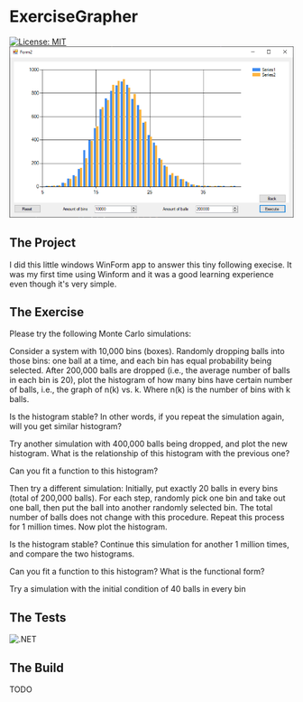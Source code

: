 # ExerciseGrapher
[![License: MIT](https://img.shields.io/badge/License-MIT-green.svg)](https://github.com/GaetanVigner/ExerciseGrapher/blob/master/LICENSE)  
![](Images/Capture.PNG)
## The Project
I did this little windows WinForm app to answer this tiny following execise.
It was my first time using Winform and it was a good learning experience even though it's very simple.

## The Exercise
Please try the following Monte Carlo simulations:

Consider a system with 10,000 bins (boxes). Randomly dropping balls into those bins: one ball at a time, and each bin has equal probability being selected. After 200,000 balls are dropped (i.e., the average number of balls in each bin is 20), plot the histogram of how many bins have certain number of balls, i.e., the graph of n(k) vs. k. Where n(k) is the number of bins with k balls.

Is the histogram stable? In other words, if you repeat the simulation again, will you get similar histogram?

Try another simulation with 400,000 balls being dropped, and plot the new histogram. What is the relationship of this histogram with the previous one?

Can you fit a function to this histogram?

Then try a different simulation: Initially, put exactly 20 balls in every bins (total of 200,000 balls). For each step, randomly pick one bin and take out one ball, then put the ball into another randomly selected bin. The total number of balls does not change with this procedure. Repeat this process for 1 million times. Now plot the histogram.

Is the histogram stable? Continue this simulation for another 1 million times, and compare the two histograms.

Can you fit a function to this histogram? What is the functional form?

Try a simulation with the initial condition of 40 balls in every bin
## The Tests
![.NET](https://github.com/GaetanVigner/ExerciseGrapher/workflows/.NET/badge.svg?branch=master)
## The Build
TODO
